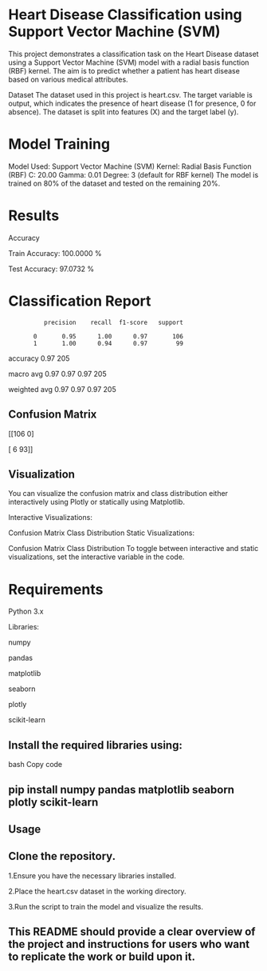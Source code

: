 # Heart Disease Classification using Support Vector Machine (SVM)
This project demonstrates a classification task on the Heart Disease dataset using a Support Vector Machine (SVM) model with a radial basis function (RBF) kernel. The aim is to predict whether a patient has heart disease based on various medical attributes.

Dataset
The dataset used in this project is heart.csv. The target variable is output, which indicates the presence of heart disease (1 for presence, 0 for absence). The dataset is split into features (X) and the target label (y).

# Model Training
Model Used: Support Vector Machine (SVM)
Kernel: Radial Basis Function (RBF)
C: 20.00
Gamma: 0.01
Degree: 3 (default for RBF kernel)
The model is trained on 80% of the dataset and tested on the remaining 20%.

# Results
Accuracy


Train Accuracy: 100.0000 %


Test Accuracy: 97.0732 %

# Classification Report

              precision    recall  f1-score   support

           0       0.95      1.00      0.97       106
           1       1.00      0.94      0.97        99

           
   accuracy                            0.97       205

   
  macro avg        0.97      0.97      0.97       205

  
weighted avg       0.97      0.97      0.97       205

## Confusion Matrix

  [[106   0]

  
  [  6  93]]

## Visualization
You can visualize the confusion matrix and class distribution either interactively using Plotly or statically using Matplotlib.

Interactive Visualizations:

Confusion Matrix
Class Distribution
Static Visualizations:

Confusion Matrix
Class Distribution
To toggle between interactive and static visualizations, set the interactive variable in the code.

# Requirements


Python 3.x


Libraries:


numpy


pandas


matplotlib


seaborn


plotly


scikit-learn

## Install the required libraries using:

bash
Copy code

 ## pip install numpy pandas matplotlib seaborn plotly scikit-learn



## Usage

## Clone the repository.
1.Ensure you have the necessary libraries installed.


2.Place the heart.csv dataset in the working directory.


3.Run the script to train the model and visualize the results.


## This README should provide a clear overview of the project and instructions for users who want to replicate the work or build upon it.



